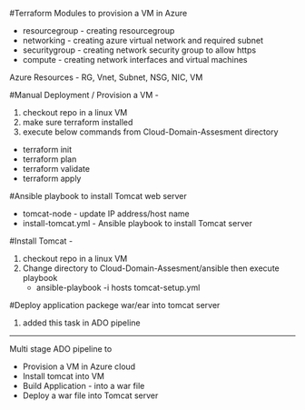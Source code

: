 #Terraform Modules to provision a VM in Azure
 - resourcegroup - creating resourcegroup
 - networking - creating azure virtual network and required subnet
 - securitygroup - creating network security group to allow https 
 - compute - creating network interfaces and virtual machines
  
 Azure Resources - RG, Vnet, Subnet, NSG, NIC, VM
	
#Manual Deployment / Provision a VM - 
1. checkout repo in a linux VM
2. make sure terraform installed 
3. execute below commands from Cloud-Domain-Assesment directory
 - terraform init
 - terraform plan
 - terraform validate
 - terraform apply

#Ansible playbook to install Tomcat web server 
 - tomcat-node - update IP address/host name 
 - install-tomcat.yml - Ansible playbook to install Tomcat server

#Install Tomcat - 
1. checkout repo in a linux VM
2. Change directory to Cloud-Domain-Assesment/ansible then execute playbook
   - ansible-playbook -i hosts tomcat-setup.yml

#Deploy application packege war/ear into tomcat server  
1. added this task in ADO pipeline 


-------------------------------------------------------------------------------
Multi stage ADO pipeline to 
- Provision a VM in Azure cloud
- Install tomcat into VM
- Build Application - into a war file
- Deploy a war file into Tomcat server 
 


